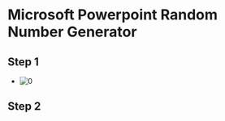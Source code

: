 # Microsoft Powerpoint Random Number Generator

## Step 1
* ![0](https://user-images.githubusercontent.com/35861357/144706395-b87cf8ff-6a5a-4e3f-9e9c-c848d2afcc62.PNG)
## Step 2

